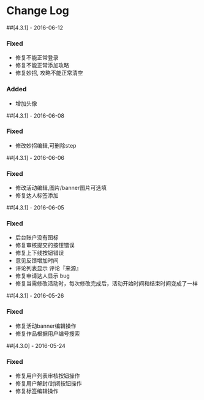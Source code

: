 # Change Log

##[4.3.1] - 2016-06-12
### Fixed
- 修复不能正常登录
- 修复不能正常添加攻略
- 修复妙招, 攻略不能正常清空

### Added
- 增加头像

##[4.3.1] - 2016-06-08
### Fixed
- 修改妙招编辑,可删除step

##[4.3.1] - 2016-06-06
### Fixed
- 修改活动编辑,图片/banner图片可选填
- 修复达人标签添加

##[4.3.1] - 2016-06-05
### Fixed
- 后台账户没有图标
- 修复审核提交的按钮错误
- 修复上下线按钮错误
- 意见反馈增加时间
- 评论列表显示 评论『来源』
- 修复申请达人显示 bug
- 修复当需修改活动时，每次修改完成后，活动开始时间和结束时间变成了一样

##[4.3.1] - 2016-05-26
### Fixed
- 修复活动banner编辑操作
- 修复作品根据用户编号搜索

##[4.3.0] - 2016-05-24
### Fixed
- 修复用户列表审核按钮操作
- 修复用户解封/封闭按钮操作
- 修复标签编辑操作


